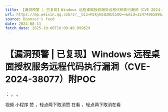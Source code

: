 ```yaml
---
title: 【漏洞预警 | 已复现】Windows 远程桌面授权服务远程代码执行漏洞（CVE-2024-38077）附POC
url: https://mp.weixin.qq.com/s?__biz=MzkyNzQzNDI5OQ==&mid=2247486589&idx=1&sn=db8f0d9996059fb6b9e0d6a04d0ef819
source: Doonsec's feed
date: 2024-08-11
fetch_date: 2025-10-06T18:00:40.099629
---
```


# 【漏洞预警 | 已复现】Windows 远程桌面授权服务远程代码执行漏洞（CVE-2024-38077）附POC

：
，
。

视频
小程序
赞
，轻点两下取消赞
在看
，轻点两下取消在看